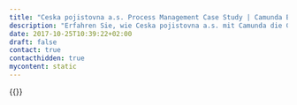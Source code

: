 ```yaml
---
title: "Ceska pojistovna a.s. Process Management Case Study | Camunda BPM"
description: "Erfahren Sie, wie Ceska pojistovna a.s. mit Camunda die Geschäftsprozessautomatisierung organisiert und die Effizienz im Unternehmen gesteigert hat. Camunda ist der Marktführer für Workflow-Automatisierung basierend auf Java und BPMN 2.0."
date: 2017-10-25T10:39:22+02:00
draft: false
contact: true
contacthidden: true
mycontent: static
---
```

{{<case-study-single
company="Ceska pojistovna a.s."
companydescription=""
customerquote=""
teaser=""
usecase=""
videolink=""
logo="//images.ctfassets.net/vpidbgnakfvf/1PrUrCiiueDJaoPFFwIafh/45408a968576e205d957e9ef6c10ceb4/Ceska_pojistovna_a.s..png"
pdf=""
thumbnail="">}}
